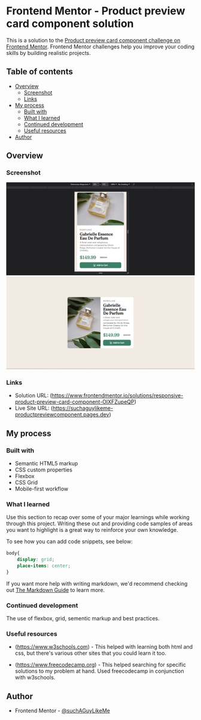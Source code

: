 # Frontend Mentor - Product preview card component solution

This is a solution to the [Product preview card component challenge on Frontend Mentor](https://www.frontendmentor.io/challenges/product-preview-card-component-GO7UmttRfa). Frontend Mentor challenges help you improve your coding skills by building realistic projects. 

## Table of contents

- [Overview](#overview)
  - [Screenshot](#screenshot)
  - [Links](#links)
- [My process](#my-process)
  - [Built with](#built-with)
  - [What I learned](#what-i-learned)
  - [Continued development](#continued-development)
  - [Useful resources](#useful-resources)
- [Author](#author)

## Overview

### Screenshot

![screenshot of challenge on mobile](/screenshots/productPreviewCardCompenent-mobile.PNG)
![screenshot of challenge on desktop](/screenshots/productPreviewCardCompenent-desktop.PNG)

### Links

- Solution URL: (https://www.frontendmentor.io/solutions/responsive-product-preview-card-component-OlXFZupeQP)
- Live Site URL: (https://suchaguylikeme-productpreviewcomponent.pages.dev)

## My process

### Built with

- Semantic HTML5 markup
- CSS custom properties
- Flexbox
- CSS Grid
- Mobile-first workflow

### What I learned

Use this section to recap over some of your major learnings while working through this project. Writing these out and providing code samples of areas you want to highlight is a great way to reinforce your own knowledge.

To see how you can add code snippets, see below:

```css
body{
    display: grid;
    place-items: center;
}
```

If you want more help with writing markdown, we'd recommend checking out [The Markdown Guide](https://www.markdownguide.org/) to learn more.

### Continued development

The use of flexbox, grid, sementic markup and best practices.

### Useful resources

- (https://www.w3schools.com) - This helped with learning both html and css, but there's various other sites that you could learn it too.

- (https://www.freecodecamp.org) - This helped searching for specific solutions to my problem at hand. Used freecodecamp in conjunction with w3schools.

## Author

- Frontend Mentor - [@suchAGuyLikeMe](https://www.frontendmentor.io/profile/suchAGuyLikeMe)
